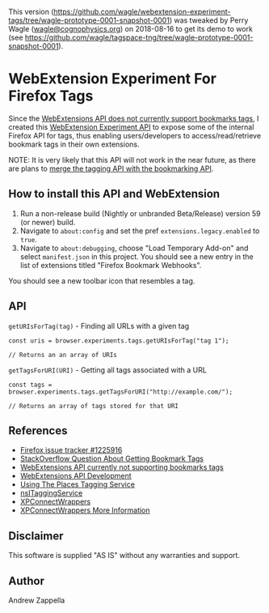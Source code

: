 This version
(https://github.com/wagle/webextension-experiment-tags/tree/wagle-prototype-0001-snapshot-0001)
was tweaked by Perry Wagle (wagle@cognophysics.org) on 2018-08-16
to get its demo to work (see
https://github.com/wagle/tagspace-tng/tree/wagle-prototype-0001-snapshot-0001).
 
# WebExtension Experiment For Firefox Tags

Since the [WebExtensions API does not currently support bookmarks tags](https://bugzilla.mozilla.org/show_bug.cgi?id=1225916#c12), I created this [WebExtension Experiment API](https://firefox-source-docs.mozilla.org/toolkit/components/extensions/webextensions/index.html) to expose some of the internal Firefox API for tags, thus enabling users/developers to access/read/retrieve bookmark tags in their own extensions.

NOTE: It is very likely that this API will not work in the near future, as there are plans to [merge the tagging API with the bookmarking API](https://bugzilla.mozilla.org/show_bug.cgi?id=1448885).

## How to install this API and WebExtension

1. Run a non-release build (Nightly or unbranded Beta/Release) version 59
   (or newer) build.
2. Navigate to `about:config` and set the pref `extensions.legacy.enabled` to
   `true`.
3.  Navigate to `about:debugging`, choose
   "Load Temporary Add-on" and select `manifest.json`
   in this project.  You should see a new entry in the list of
   extensions titled "Firefox Bookmark Webhooks".

You should see a new toolbar icon that resembles a tag.

## API

`getURIsForTag(tag)` - Finding all URLs with a given tag

```
const uris = browser.experiments.tags.getURIsForTag("tag 1");

// Returns an an array of URIs
```

`getTagsForURI(URI)` - Getting all tags associated with a URL

```
const tags = browser.experiments.tags.getTagsForURI("http://example.com/");

// Returns an array of tags stored for that URI
```

## References

- [Firefox issue tracker #1225916](https://bugzilla.mozilla.org/show_bug.cgi?id=1225916#c12)
- [StackOverflow Question About Getting Bookmark Tags](https://stackoverflow.com/questions/42294207/get-bookmark-tags)
- [WebExtensions API currently not supporting bookmarks tags](https://discourse.mozilla.org/t/webextensions-api-currently-not-supporting-bookmarks-tags/22677)
- [WebExtensions API Development](https://firefox-source-docs.mozilla.org/toolkit/components/extensions/webextensions/index.html)
- [Using The Places Tagging Service](https://developer.mozilla.org/en-US/docs/Mozilla/Tech/Places/Using_the_Places_tagging_service)
- [nsITaggingService](https://developer.mozilla.org/en-US/docs/Mozilla/Tech/XPCOM/Reference/Interface/nsITaggingService)
- [XPConnectWrappers](https://developer.mozilla.org/en-US/docs/Mozilla/Tech/XPCOM/Language_bindings/XPConnect/XPConnect_wrappers)
- [XPConnectWrappers More Information](http://mdn.beonex.com/en/XPConnect_wrappers.html)

## Disclaimer

This software is supplied "AS IS" without any warranties and support.

## Author

Andrew Zappella
